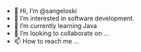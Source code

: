 - 👋 Hi, I’m @sangeloski
- 👀 I’m interested in software development.
- 🌱 I’m currently learning Java
- 💞️ I’m looking to collaborate on ...
- 📫 How to reach me ...

<!---
sangeloski/sangeloski is a ✨ special ✨ repository because its `README.md` (this file) appears on your GitHub profile.
You can click the Preview link to take a look at your changes.
--->
